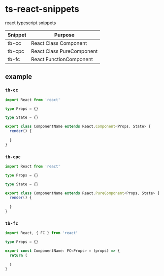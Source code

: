 # ts-react-snippets

react typescript snippets


|  Snippet   | Purpose  |
|  ----  | ----  |
| tb-cc  | React Class Component  |
| tb-cpc | React Class PureComponent |
| tb-fc  | React FunctionComponent |

## example

### `tb-cc`
```typescript
import React from 'react'

type Props = {}

type State = {}

export class ComponentName extends React.Component<Props, State> {
  render() {
    
  }
}
```

### `tb-cpc`
```typescript
import React from 'react'

type Props = {}

type State = {}

export class ComponentName extends React.PureComponent<Props, State> {
  render() {
    
  }
}
```

### `tb-fc`
```typescript
import React, { FC } from 'react'

type Props = {}

export const ComponentName: FC<Props> = (props) => {
  return (
    
  )
}
```



